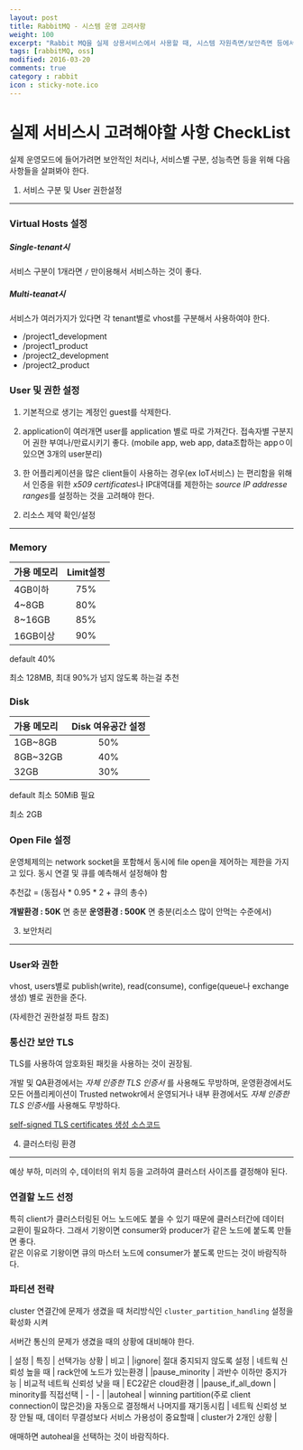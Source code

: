 ```yaml
---
layout: post
title: RabbitMQ - 시스템 운영 고려사항
weight: 100
excerpt: "Rabbit MQ을 실제 상용서비스에서 사용할 때, 시스템 자원측면/보안측면 등에서 고려해야할 사항들에 대해서 소개한다."
tags: [rabbitMQ, oss]
modified: 2016-03-20
comments: true
category : rabbit
icon : sticky-note.ico
---
```


실제 서비스시 고려해야할 사항 CheckList
========================================

실제 운영모드에 들어가려면 보안적인 처리나, 서비스별 구분, 성능측면 등을 위해 다음 사항들을 살펴봐야 한다.



1) 서비스 구분 및 User 권한설정
-------------------------------

### Virtual Hosts 설정

##### Single-tenant시

서비스 구분이 1개라면 `/` 만이용해서 서비스하는 것이 좋다.

##### Multi-teanat시

서비스가 여러가지가 있다면 각 tenant별로 vhost를 구분해서 사용하여야 한다.

- /project1_development
- /project1_product
- /project2_development
- /project2_product


### User 및 권한 설정

1. 기본적으로 생기는 계정인 guest를 삭제한다.

2. application이 여러개면 user를 application 별로 따로 가져간다. 접속자별 구분지어 권한 부여나/만료시키기 좋다. (mobile app, web app, data조합하는 appㅇ이 있으면 3개의 user분리)


3. 한 어플리케이션을 많은 client들이 사용하는 경우(ex IoT서비스) 는 편리함을 위해서 
인증을 위한 *x509 certificates*나 IP대역대를 제한하는 *source IP addresse ranges*를 설정하는 것을 고려해야 한다.


2) 리소스 제약 확인/설정
-------------------------------

### Memory

|가용 메모리| Limit설정 |
|:-----|:-----:|
|4GB이하| 75% |
|4~8GB| 80% |
|8~16GB| 85% |
|16GB이상| 90% |

default 40%

최소 128MB, 최대 90%가 넘지 않도록 하는걸 추천

### Disk

|가용 메모리|Disk 여유공간 설정|
|:-----|:-----:|
|1GB~8GB| 50% |
|8GB~32GB| 40% |
|32GB| 30% |


default 최소 50MiB 필요

최소 2GB


### Open File 설정

운영체제의는 network socket을 포함해서  동시에 file open을 제어하는 제한을 가지고 있다.
동시 연결 및 큐를 예측해서 설정해야 함  

추천값 = (동접사 * 0.95 * 2 + 큐의 총수)

**개발환경 : 50K** 면 충분
**운영환경 : 500K** 면 충분(리소스 많이 안먹는 수준에서)



3) 보안처리 
--------------

### User와 권한

vhost, users별로 publish(write), read(consume), confige(queue나 exchange생성) 별로 권한을 준다.  

(자세한건 권한설정 파트 참조)


### 통신간 보안 TLS

TLS를 사용하여 암호화된 패킷을 사용하는 것이 권장됨.

개발 및 QA환경에서는 *자체 인증한 TLS 인증서* 를 사용해도 무방하며, 
운영환경에서도 모든 어플리케이션이 Trusted netwokr에서 운영되거나 내부 환경에서도 *자체 인증한 TLS 인증서*를 사용해도 무방하다.

[self-signed TLS certificates 생성 소스코드](https://github.com/michaelklishin/tls-gen/)


4) 클러스터링 환경
--------------------

예상 부하, 미러의 수, 데이터의 위치 등을 고려하여 클러스터 사이즈를 결정해야 된다.

### 연결할 노드 선정

특히 client가 클러스터링된 어느 노드에도 붙을 수 있기 때문에 클러스터간에 데이터 교환이 필요하다.
그래서 기왕이면 consumer와 producer가 같은 노드에 붙도록 만들면 좋다.  
같은 이유로 기왕이면 큐의 마스터 노드에 consumer가 붙도록 만드는 것이 바람직하다.


### 파티션 전략

cluster 연결간에 문제가 생겼을 때 처리방식인  `cluster_partition_handling` 설정을 확성화 시켜

서버간 통신의 문제가 생겼을 때의 상황에 대비해야 한다.

| 설정 | 특징 | 선택가능 상황 | 비고 |
|ignore| 절대 중지되지 않도록 설정 | 네트웍 신뢰성 높을 때 | rack안에 노드가 있는환경 |
|pause_minority | 과반수 이하만 중지가능 | 비교적 네트웍 신뢰성 낮을 때 | EC2같은 cloud환경 |
|pause_if_all_down | minority를 직접선택 | - | - |
|autoheal | winning partition(주로 client connection이 많은것)을 자동으로 결정해서 나머지를 재기동시킴 | 네트웍 신뢰성 보장 안될 때, 데이터 무결성보다 서비스 가용성이 중요할때 | cluster가 2개인 상황 |
 
애매하면 autoheal을 선택하는 것이 바람직하다.
